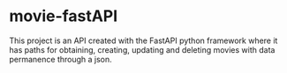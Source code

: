 # movie-fastAPI
This project is an API created with the FastAPI python framework where it has paths for obtaining, creating, updating and deleting movies with data permanence through a json. 
